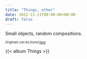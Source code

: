 ```yaml
---
title: "Things, other"
date: 2022-11-11T00:00:00+00:00
draft: false
---
```


Small objects, random compositions. <!--more-->

*<sub><sup>Originals can be found [here](https://bit.ly/other-photos)</sup></sub>*

{{< album Things >}}